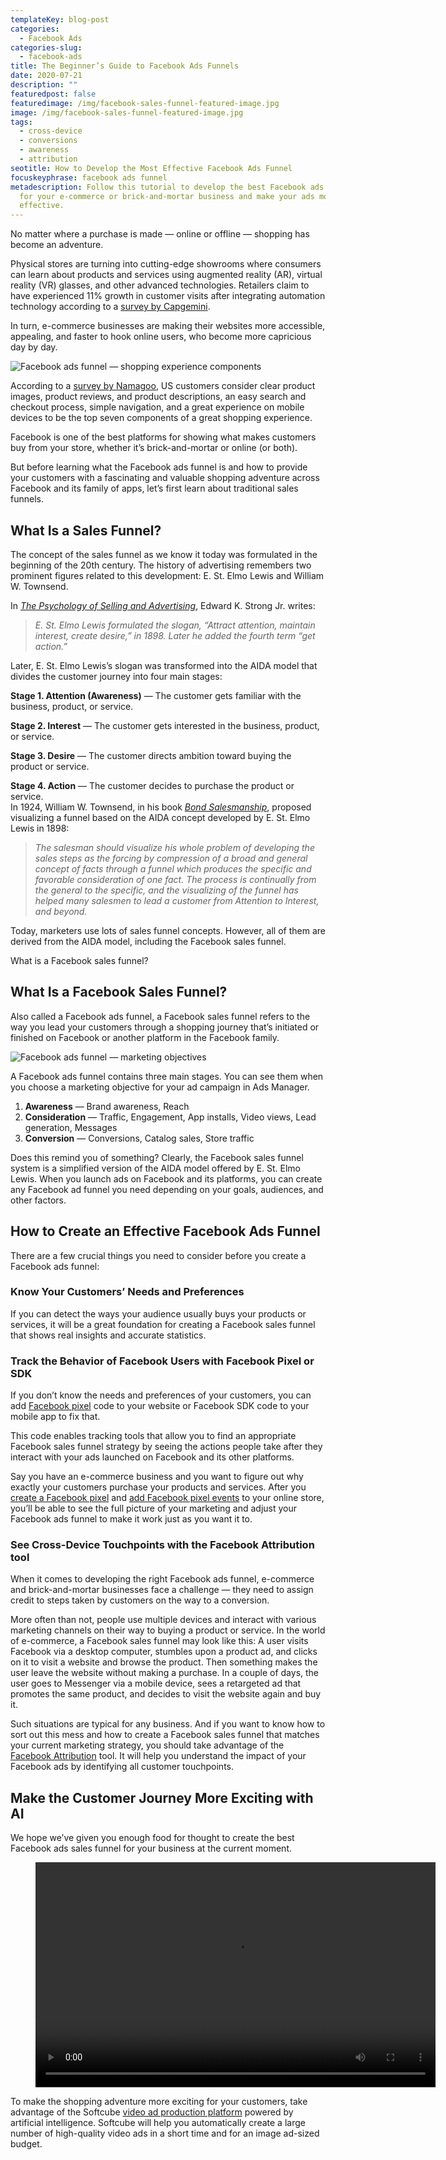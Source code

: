 ```yaml
---
templateKey: blog-post
categories:
  - Facebook Ads
categories-slug:
  - facebook-ads
title: The Beginner’s Guide to Facebook Ads Funnels
date: 2020-07-21
description: ""
featuredpost: false
featuredimage: /img/facebook-sales-funnel-featured-image.jpg
image: /img/facebook-sales-funnel-featured-image.jpg
tags:
  - cross-device
  - conversions
  - awareness
  - attribution
seotitle: How to Develop the Most Effective Facebook Ads Funnel
focuskeyphrase: facebook ads funnel
metadescription: Follow this tutorial to develop the best Facebook ads funnel
  for your e-commerce or brick-and-mortar business and make your ads more
  effective.
---
```

<!--StartFragment-->

No matter where a purchase is made — online or offline — shopping has become an adventure.

Physical stores are turning into cutting-edge showrooms where consumers can learn about products and services using augmented reality (AR), virtual reality (VR) glasses, and other advanced technologies. Retailers claim to have experienced 11% growth in customer visits after integrating automation technology according to a [survey by Capgemini](https://www.statista.com/statistics/1103830/automation-in-stores-retailers-customer-experience-benefits-worldwide/).

In turn, e-commerce businesses are making their websites more accessible, appealing, and faster to hook online users, who become more capricious day by day.

![Facebook ads funnel — shopping experience components](/img/facebook-sales-funnel-shopping-experience.jpg)

According to a [survey by Namagoo](https://www.statista.com/chart/14012/features-making-a-great-online-shopping-experience/), US customers consider clear product images, product reviews, and product descriptions, an easy search and checkout process, simple navigation, and a great experience on mobile devices to be the top seven components of a great shopping experience.

Facebook is one of the best platforms for showing what makes customers buy from your store, whether it’s brick-and-mortar or online (or both).

But before learning what the Facebook ads funnel is and how to provide your customers with a fascinating and valuable shopping adventure across Facebook and its family of apps, let’s first learn about traditional sales funnels.

## What Is a Sales Funnel?

The concept of the sales funnel as we know it today was formulated in the beginning of the 20th century. The history of advertising remembers two prominent figures related to this development: E. St. Elmo Lewis and William W. Townsend.

In *[The Psychology of Selling and Advertising](https://babel.hathitrust.org/cgi/pt?id=uc1.$b38792&view=2up&seq=364&size=125)*, Edward K. Strong Jr. writes:

> *E. St. Elmo Lewis formulated the slogan, “Attract attention, maintain interest, create desire,” in 1898. Later he added the fourth term “get action.”*

Later, E. St. Elmo Lewis’s slogan was transformed into the AIDA model that divides the customer journey into four main stages:

**Stage 1. Attention (Awareness)** — The customer gets familiar with the business, product, or service.

**Stage 2. Interest** — The customer gets interested in the business, product, or service.

**Stage 3. Desire** — The customer directs ambition toward buying the product or service.

**Stage 4. Action** — The customer decides to purchase the product or service.\
In 1924, William W. Townsend, in his book *[Bond Salesmanship](https://books.google.com.ua/books?redir_esc=y&id=qglDAAAAIAAJ&focus=searchwithinvolume&q=The+salesman+should+visualize+his+whole+problem+of+developing+the+sales+steps+as+the+forcing+by+compression+of+a+broad+and+general+concept+of+facts+through+a+funnel+which+produces+the+specific+and+favorable+consideration+of+one+fact.+The+process+is+continually+from+the+general+to+the+specific%2C+and+the+visualizing+of+the+funnel+has+helped+many+salesmen+to+lead+a+customer+from+Attention+to+Interest%2C+and+beyond)*, proposed visualizing a funnel based on the AIDA concept developed by E. St. Elmo Lewis in 1898:

> *The salesman should visualize his whole problem of developing the sales steps as the forcing by compression of a broad and general concept of facts through a funnel which produces the specific and favorable consideration of one fact. The process is continually from the general to the specific, and the visualizing of the funnel has helped many salesmen to lead a customer from Attention to Interest, and beyond.*

Today, marketers use lots of sales funnel concepts. However, all of them are derived from the AIDA model, including the Facebook sales funnel.

What is a Facebook sales funnel?

## What Is a Facebook Sales Funnel?

Also called a Facebook ads funnel, a Facebook sales funnel refers to the way you lead your customers through a shopping journey that’s initiated or finished on Facebook or another platform in the Facebook family.

![Facebook ads funnel — marketing objectives](/img/facebook-sales-funnel-marketing-objectives-1024x508.jpg)

A Facebook ads funnel contains three main stages. You can see them when you choose a marketing objective for your ad campaign in Ads Manager.

1. **Awareness** — Brand awareness, Reach
2. **Consideration** — Traffic, Engagement, App installs, Video views, Lead generation, Messages
3. **Conversion** — Conversions, Catalog sales, Store traffic 

Does this remind you of something? Clearly, the Facebook sales funnel system is a simplified version of the AIDA model offered by E. St. Elmo Lewis. When you launch ads on Facebook and its platforms, you can create any Facebook ad funnel you need depending on your goals, audiences, and other factors.

## How to Create an Effective Facebook Ads Funnel

There are a few crucial things you need to consider before you create a Facebook ads funnel:

### Know Your Customers’ Needs and Preferences

If you can detect the ways your audience usually buys your products or services, it will be a great foundation for creating a Facebook sales funnel that shows real insights and accurate statistics.

### Track the Behavior of Facebook Users with Facebook Pixel or SDK

If you don’t know the needs and preferences of your customers, you can add [Facebook pixel](https://softcube.com/what-is-facebook-pixel-and-why-use-it/) code to your website or Facebook SDK code to your mobile app to fix that.

This code enables tracking tools that allow you to find an appropriate Facebook sales funnel strategy by seeing the actions people take after they interact with your ads launched on Facebook and its other platforms. 

Say you have an e-commerce business and you want to figure out why exactly your customers purchase your products and services. After you [create a Facebook pixel](https://softcube.com/how-to-create-a-facebook-pixel/) and [add Facebook pixel events](https://softcube.com/how-to-add-facebook-pixel-events-to-your-website/) to your online store, you’ll be able to see the full picture of your marketing and adjust your Facebook ads funnel to make it work just as you want it to.

### See Cross-Device Touchpoints with the Facebook Attribution tool

When it comes to developing the right Facebook ads funnel, e-commerce and brick-and-mortar businesses face a challenge — they need to assign credit to steps taken by customers on the way to a conversion. 

More often than not, people use multiple devices and interact with various marketing channels on their way to buying a product or service. In the world of e-commerce, a Facebook sales funnel may look like this: A user visits Facebook via a desktop computer, stumbles upon a product ad, and clicks on it to visit a website and browse the product. Then something makes the user leave the website without making a purchase. In a couple of days, the user goes to Messenger via a mobile device, sees a retargeted ad that promotes the same product, and decides to visit the website again and buy it.

Such situations are typical for any business. And if you want to know how to sort out this mess and how to create a Facebook sales funnel that matches your current marketing strategy, you should take advantage of the [Facebook Attribution](https://www.facebook.com/business/measurement/attribution) tool. It will help you understand the impact of your Facebook ads by identifying all customer touchpoints.

## Make the Customer Journey More Exciting with AI

We hope we’ve given you enough food for thought to create the best Facebook ads sales funnel for your business at the current moment.

<center><figure class="wp-block-video aligncenter"><video controls autoplay="autoplay" loop="loop" width="640" height="360"src="https://video.softcube.com/media/3f8d56313730fd78343bb1f10b876fcd.mp4"></video></figure></center>

To make the shopping adventure more exciting for your customers, take advantage of the Softcube [video ad production platform](https://softcube.com/) powered by artificial intelligence. Softcube will help you automatically create a large number of high-quality video ads in a short time and for an image ad-sized budget.